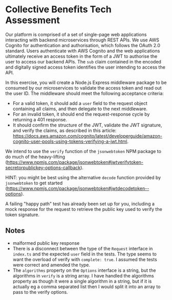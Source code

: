 # Collective Benefits Tech Assessment

Our platform is comprised of a set of single-page web applications interacting with backend microservices through REST APIs.
We use AWS Cognito for authentication and authorisation, which follows the OAuth 2.0 standard.
Users authenticate with AWS Cognito and the web applications ultimately receive an access token in the form of a JWT to authorise the user to access our backend APIs.
The `sub` claim contained in the encoded and digitally signed access token identifies the user intending to access the API.

In this exercise, you will create a Node.js Express middleware package to be consumed by our microservices to validate the access token and read out the user ID.
The middleware should meet the following acceptance criteria:

* For a valid token, it should add a `user` field to the request object containing all claims, and then delegate to the next middleware.
* For an invalid token, it should end the request-response cycle by returning a 401 response.
* It should confirm the structure of the JWT, validate the JWT signature, and verify the claims, as described in this article: https://docs.aws.amazon.com/cognito/latest/developerguide/amazon-cognito-user-pools-using-tokens-verifying-a-jwt.html.

We intend to use the `verify` function of the `jsonwebtoken` NPM package to do much of the heavy-lifting (https://www.npmjs.com/package/jsonwebtoken#jwtverifytoken-secretorpublickey-options-callback).

HINT: you might be best using the alternative `decode` function provided by `jsonwebtoken` to get started (https://www.npmjs.com/package/jsonwebtoken#jwtdecodetoken--options).

A failing "happy path" test has already been set up for you, including a mock response for the request to retrieve the public key used to verify the token signature.

## Notes

* malformed public key response
* There is a disconnect between the type of the `Request` interface in `index.ts` and the expected `user` field in the tests.
  The type seems to want the overload of verify with `complete: true`. I assumed the tests were correct and amended the type.
* The `algorithms` property on the `Options` interface is a string, but the algorithms in `verify` is a string array.
  I have handled the algorithms property as though it were a single algorithm in a string, but if it is actually eg a comma separated list
  then I would split it into an array to pass to the verify options.
